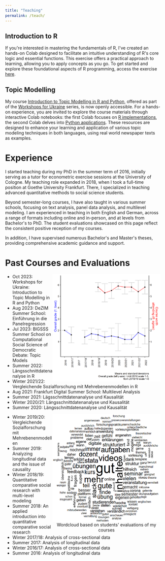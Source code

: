 ```yaml
---
title: "Teaching"
permalink: /teach/
---
```


Introduction to R
------

If you're interested in mastering the fundamentals of R, I've created an hands-on Colab designed to facilitate an intuitive understanding of R's core logic and essential functions. This exercise offers a practical approach to learning, allowing you to apply concepts as you go. To get started and explore these foundational aspects of R programming, access the exercise [here](https://colab.research.google.com/github/czymara/czymara.github.io/blob/master/_teaching/Intro_to_R.ipynb).

Topic Modelling
------

My course [Introduction to Topic Modelling in R and Python](https://sites.google.com/view/dariia-mykhailyshyna/main/r-workshops-for-ukraine#h.k2gh03lf4lre), offered as part of the [Workshops for Ukraine](https://sites.google.com/view/dariia-mykhailyshyna/main/r-workshops-for-ukraine) series, is now openly accessible. For a hands-on experience, you are invited to explore the course materials through interactive Colab notebooks: the first Colab focuses on [R implementations](https://colab.research.google.com/github/czymara/czymara.github.io/blob/master/_teaching/topic_models_Ukraine_23_R.ipynb), the second Colab delves into [Python applications](https://colab.research.google.com/github/czymara/czymara.github.io/blob/master/_teaching/topic_models_Ukraine_23_BERTopic.ipynb). These resources are designed to enhance your learning and application of various topic modeling techniques in both languages, using real world newspaper texts as examples.


Experience
======

I started teaching during my PhD in the summer term of 2016, initially serving as a tutor for econometric exercise sessions at the University of Cologne. My teaching role expanded in 2018, when I took a full-time position at Goethe University Frankfurt. There, I specialized in teaching advanced quantitative methods to social science students.

Beyond semester-long courses, I have also taught in various summer schools, focusing on text analysis, panel data analysis, and multilevel modeling. I am experienced in teaching in both English and German, across a range of formats including online and in-person, and at levels from Bachelor's to PhD. The student evaluations showcased on this page reflect the consistent positive reception of my courses.

In addition, I have supervised numerous Bachelor's and Master's theses, providing comprehensive academic guidance and support.

Past Courses and Evaluations
======

<img src="/images/evalovertime.png" width="350" height="350" align="right">

- Oct 2023: Workshops for Ukraine: Introduction to Topic Modelling in R and Python
- Aug 2023: DeZIM Summer School: Einführung in die Panelregression
- Jul 2023: BIGSSS Summer School on Computational Social Science of Democratic Debate: Topic 
Models
- Summer 2022: Längsschnittdatenanalyse in R
- Winter 2021/22: Vergleichende Sozialforschung mit Mehrebenenmodellen in R
- Aug 2021: Frankfurt Digital Summer School: Multilevel Analysis
- Summer 2021: Lägsschnittdatenanalyse und Kausalität
- Winter 2020/21: Längsschnittdatenanalyse und Kausalität
- Summer 2020: Längsschnittdatenanalyse und Kausalität

<div style="width:350px;height:350;float: right;">
    <img src="/images/lehrewordcloud.png" width="350" height="350" align="right" title="Wordcloud based on students' evaluations of my courses">
    <figcaption align = "center">Wordcloud based on students' evaluations of my courses</figcaption>
</div>

- Winter 2019/20: Vergleichende Sozialforschung mit Mehrebenenmodellen
- Summer 2019: Analyzing longitudinal data and the issue of causality
- Winter 2018/19: Quantitative comparative social research with multi-level modeling
- Summer 2018: An applied introduction into quantitative comparative social research
- Winter 2017/18: Analysis of cross-sectional data
- Summer 2017: Analysis of longitudinal data
- Winter 2016/17: Analysis of cross-sectional data
- Summer 2016: Analysis of longitudinal data

